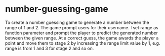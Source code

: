 # number-guessing-game
To create a number guessing game to generate a number between the range of 1 and 2. The game prompt users for their username. I set range as function parameter and prompt the player to predict the generated number between the given range. At a correct guess, the game awards the player a point and move them to stage 2 by increasing the range limit value by 1, e.g. range is from 1 and 3 for stage 2 and so on.
